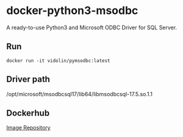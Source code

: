 # docker-python3-msodbc

A ready-to-use Python3 and Microsoft ODBC Driver for SQL Server.

## Run

```shell
docker run -it vidolin/pymsodbc:latest
```

## Driver path

/opt/microsoft/msodbcsql17/lib64/libmsodbcsql-17.5.so.1.1

## Dockerhub

[Image Repository](https://hub.docker.com/repository/docker/vidolin/pymsodbc)
